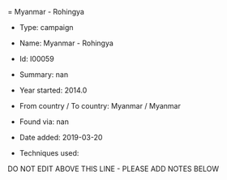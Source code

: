 = Myanmar - Rohingya 

* Type: campaign

* Name: Myanmar - Rohingya 

* Id: I00059

* Summary: nan

* Year started: 2014.0

* From country / To country: Myanmar / Myanmar

* Found via: nan

* Date added: 2019-03-20

* Techniques used: 


DO NOT EDIT ABOVE THIS LINE - PLEASE ADD NOTES BELOW

